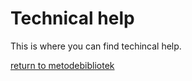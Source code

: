 # Technical help
This is where you can find techincal help.

[return to metodebibliotek](../README.md)